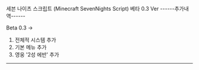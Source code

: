 세븐 나이츠 스크립트 (Minecraft SevenNights Script)
베타 0.3 Ver
------추가내역------

Beta 0.3 ->

1. 전체적 시스템 추가
2. 기본 메뉴 추가
3. 영웅 '2성 에반' 추가

------------------
